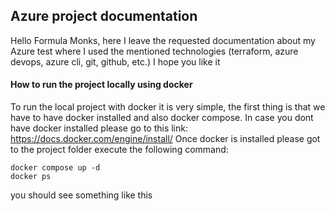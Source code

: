 ## Azure project documentation
Hello Formula Monks, here I leave the requested documentation about my Azure test where I used the mentioned technologies (terraform, azure devops, azure cli, git, github, etc.) I hope you like it


#### How to run the project locally using docker

To run the local project with docker it is very simple, the first thing is that we have to have docker installed and also docker compose.
In case you dont have docker installed please go to this link: https://docs.docker.com/engine/install/
Once docker is installed please  got to the project folder execute the following command:
```
docker compose up -d
docker ps 
```
you should see something like this

